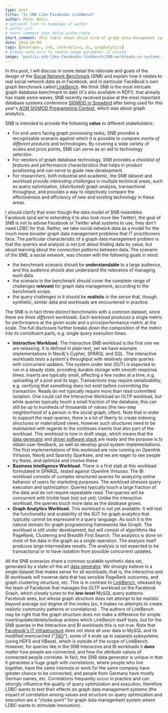 ```yaml
---
type: post
title: "Is SNB Like Facebooks LinkBench"
author: Peter Boncz
# optional link to homepage of author
# author_url: 
# short comment shon below author/date
short_comment: This table shows which kind of graph data management system might be tested for the three different  SNB workloads.
date: 2014-10-09
tags: [developer, snb, interactive, bi, graphalytics]
# please make sure to remove image parameter if unused
image: "post/is-snb-like-facebooks-linkbench/SNB-workloads-vs-systems.jpg" 
---
```


In this post, I will discuss in some detail the rationale and goals of
the design of the [Social Network Benchmark](/benchmarks/snb) (SNB) and explain how it relates to real social network data
as in Facebook, and in particular FaceBook's own graph benchmark
called [LinkBench](https://www.facebook.com/notes/facebook-engineering/linkbench-a-database-benchmark-for-the-social-graph/10151391496443920). We
think SNB is the most intricate graph database benchmark to date (it's
also available in RDF!), that already has made some waves. SNB recently
received praise at the most important database systems
conference [SIGMOD in Snowbird](http://www.sigmod2014.org/) after being
used for this year's [ACM SIGMOD Programming Contest](http://www.cs.albany.edu/~sigmod14contest/), which was about graph analytics. 

SNB is intended to provide the following **value** to different
stakeholders:

* For end users facing graph processing tasks, SNB provides a
recognizable scenario against which it is possible to *compare merits of different products* and technologies.  By covering a wide variety of
scales and price points, SNB can serve as an aid to technology
selection.
* For vendors of graph database technology, SNB provides a *checklist of
features* and performance characteristics that helps in product
positioning and can serve to guide new development.
* For researchers, both industrial and academic, the SNB dataset and
workload provide *interesting challenges* in multiple technical areas,
such as query optimization, (distributed) graph analysis, transactional
throughput, and provides a way to objectively compare the effectiveness
and efficiency of new and existing technology in these areas.

I should clarify that even though the data model of SNB resembles
Facebook (and we're extending it to also look more like Twitter), the
goal of SNB is not to advise Facebook or Twitter what systems to use,
they don't need LDBC for that. Rather, we take social network data as a
model for the much more broader graph data management problems that IT
practitioners face. The particular characteristic of a graph data
management problem is that the queries and analysis is not just about
finding data by value, but about learning about the *connection
patterns* between data. The scenario of the SNB, a social network, was
chosen with the following goals in mind:

* the benchmark scenario should be **understandable** to a large
audience, and this audience should also understand the relevance of
managing such data.
* the scenario in the benchmark should cover the complete range of
challenges **relevant** for graph data management, according to the
benchmark scope.
* the query challenges in it should be **realistic** in the sense that,
though synthetic, similar data and workloads are encountered in
practice.

The SNB is in fact three distinct benchmarks with a common dataset,
since there are *three different workloads*. Each workload produces a
single metric for performance at the given scale and a price/performance
metric at the scale.  The full disclosure further breaks down the
composition of the metric into its constituent parts, e.g. single query
execution times.

* **Interactive Workload.**  The Interactive SNB workload is the first one
we are releasing. It is defined in plain text, yet we have example
implementations in Neo4j's Cypher, SPARQL and SQL. The interactive
workloads tests a system's throughput with relatively simple queries
with concurrent updates.  The system under test (SUT) is expected to run
in a steady state, providing durable storage with smooth response
times.  Inserts are typically small, affecting a few nodes at a time,
e.g. uploading of a post and its tags.  Transactions may require
serializability, e.g. verifying that something does not exist before
committing the transaction.   Reads do not typically require more than
read committed isolation. One could call the Interactive Workload an
OLTP workload, but while queries typically touch a small fraction of the
database, this can still be up to hundreds of thousands of values (the
two-step neighborhood of a person in the social graph, often). Note that
in order to support the read-queries, there is a lot of liberty to
create indexing structures or materialized views, however such
structures need to be maintained with regards to the continues inserts
that also part of the workload. This workload is now in draft stage,
which means that
the [data generator](https://github.com/ldbc/ldbc_socialnet_bm/tree/master/ldbc_socialnet_dbgen) and  [driver software stack](https://github.com/ldbc/ldbc_driver) are ready and the purpose is to obtain user feedback, as well
as develop good system implementations.  The first implementations of
this workload are now running on Openlink Virtuoso, Neo4j and Sparsity
Sparksee, and we are eager to see people try these, and optimize and
involve these.
* **Business Intelligence Workload.** There is a first stab at this
workload formulated in SPARQL, tested against Openlink Virtuoso. The BI
workload consists of complex structured queries for analyzing online
behavior of users for marketing purposes.  The workload stresses query
execution and optimization. Queries typically touch a large fraction of
the data and do not require repeatable read.  The queries will be
concurrent with trickle load (not out yet). Unlike the interactive
workload, the queries touch more data as the database grows.
* **Graph Analytics Workload.** This workload is not yet available. It
will test the functionality and scalability of the SUT for graph
analytics that typically cannot be expressed in a query language. As
such it is the natural domain for graph programming frameworks like
Giraph. The workload is still under development, but will consist of
algorithms like PageRank, Clustering and Breadth First Search. The
analytics is done on most of the data in the graph as a single
operation.  The analysis itself produces large intermediate results. 
The analysis is not expected to be transactional or to have isolation
from possible concurrent updates.

All the SNB scenarios share a common scalable synthetic data set,
generated by a state-of-the
art [data generator](https://github.com/ldbc/ldbc_socialnet_bm/tree/master/ldbc_socialnet_dbgen). We strongly believe in a single dataset that makes sense for
all workloads, that is, the interactive and BI workloads will traverse
data that has sensible PageRank outcomes, and graph clustering
structure, etc. This is in contrast
to [LinkBench](http://people.cs.uchicago.edu/~tga/pubs/sigmod-linkbench-2013.pdf),
released by the team of Facebook that manages the OLTP workload on the
Facebook Graph, which closely tunes to the **low-level** MySQL query
patterns Facebook sees, but whose graph structure does not attempt to be
realistic beyond average out degree of the nodes (so, it makes no
attempts to create realistic community patterns or correlations) . The
authors of LinkBench may be right that  the graph structure does not
make a difference for simple insert/update/delete/lookup actions which
LinkBench itself tests, but for the SNB queries in the Interactive and
BI workloads this is not true. Note
that [Facebook's IT infrastructure](http://borthakur.com/ftp/sigmod2013.pdf) does not store all user data in MySQL and its modified
memcached
("[TAO](http://www.cs.cmu.edu/~pavlo/courses/fall2013/static/papers/11730-atc13-bronson.pdf)"),
some of it ends up in separate subsystems (using HDFS and HBase), which
is outside of the scope of LinkBench. However, for queries like in the
SNB Interactive and BI workloads it **does** matter how people are
connected, and how the attribute values  of connected people correlate.
In fact, the SNB data generator is unique in that it generates a huge
graph with *correlations*, where people who live together, have the same
interests or work for the same company have greater chance to be
connected, and people from Germany have mostly German names, etc.
Correlations frequently occur in practice and can strongly influence the
quality of query optimization and execution, therefore LDBC wants to
test their effects on graph data management systems (the impact of
correlation among values and structure on query optimization and execution are a "choke point" for graph data management system where LDBC wants to stimulate innovation).
